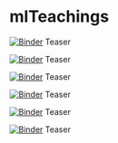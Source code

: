 # mlTeachings

[![Binder](http://mybinder.org/badge.svg)](http://beta.mybinder.org/v2/gh/gbonomib/mlTeachings/dev?filepath=lessons/one/0_teaser.ipynb?urlpath=tree) Teaser

[![Binder](http://mybinder.org/badge.svg)](http://beta.mybinder.org/v2/gh/gbonomib/mlTeachings/dev?filepath=lessons/one/1_intro_tidyverse.ipynb?urlpath=tree) Teaser

[![Binder](http://mybinder.org/badge.svg)](http://beta.mybinder.org/v2/gh/gbonomib/mlTeachings/dev?filepath=lessons/one/2_datasets.ipynb?urlpath=tree) Teaser

[![Binder](http://mybinder.org/badge.svg)](http://beta.mybinder.org/v2/gh/gbonomib/mlTeachings/dev?filepath=lessons/one/3_knn.ipynb?urlpath=tree) Teaser

[![Binder](http://mybinder.org/badge.svg)](http://beta.mybinder.org/v2/gh/gbonomib/mlTeachings/dev?filepath=lessons/one/4_svm.ipynb?urlpath=tree) Teaser

[![Binder](http://mybinder.org/badge.svg)](http://beta.mybinder.org/v2/gh/gbonomib/mlTeachings/dev?filepath=lessons/one/5_dt.ipynb?urlpath=tree) Teaser
